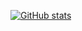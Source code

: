 [![GitHub stats](https://github-readme-stats.vercel.app/api/wakatime?username=shyu216&layout=compact)](https://github.com/shyu216)
